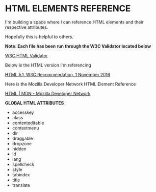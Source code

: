 # HTML ELEMENTS REFERENCE

I'm building a space where I can reference HTML elements and their respective attributes.

Hopefully this is helpful to others.

**Note: Each file has been run through the W3C Validator located below**

[W3C HTML Validator](https://validator.w3.org/)

Below is the HTML version I'm referencing

[HTML 5.1, W3C Recommendation, 1 November 2016](https://www.w3.org/TR/html51/semantics.html#semantics)

Here is the Mozilla Developer Network HTML Element Reference<br>

[HTML | MDN - Mozilla Developer Network](https://developer.mozilla.org/en-US/docs/Web/HTML/Element)

**GLOBAL HTML ATTRIBUTES**

* accesskey
* class
* contenteditable
* contextmenu
* dir
* draggable
* dropzone
* hidden
* id
* lang
* spellcheck
* style
* tabindex
* title
* translate
